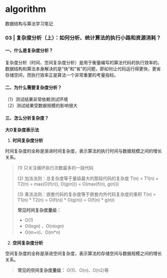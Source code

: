 
# algorithm
数据结构与算法学习笔记


### 03 | 复杂度分析（上）：如何分析、统计算法的执行小路和资源消耗？

#### 一、什么是复杂度分析？

复杂度分析（时间、空间复杂度分析）是用于衡量编写的算法代码的执行效率的。数据结构和算法本身解决的是“快”和“省”的问题，即如何让代码运行得更快，更省存储空间，而执行效率正是算法一个非常重要的考量指标。<br>

#### 二、为什么需要复杂度分析？

（1）测试结果非常依赖测试环境<br>
（2）测试结果受数据规模的影响很大<br>

#### 三、怎么分析复杂度？

**大O复杂度表示法**
1. **时间复杂度分析**

时间复杂度的全称是渐进时间复杂度，表示算法的执行时间与数据规模之间的增长关系。

> (1) 只关注循环执行次数最多的一段代码
> 
> (2) 加法法则：总复杂度等于量级最大的那段代码的复杂度 
> T(n) = T1(n) + T2(n) = max(O(f(n)), O(g(n))) = O(max(f(n), g(n)))
>
> (3) 乘法法则：嵌套代码的复杂度等于嵌套内外代码复杂度的乘积
> T(n) = T1(n) * T2(n) = O(f(n)) * O(g(n)) = O(f(n) * g(n))
> 
>   **常见时间复杂度量级：**
>   * O(1)
>   * O(logn) 、O(nlogn)
>   * O(m+n)、O(m*n)
  
2. **空间复杂度分析**

空间复杂度的全称是渐进空间复杂度，表示算法的存储空间与数据规模之间的增长关系。

>   **常见的空间复杂度量级：**
>   O(1)、O(n)、O(n2)等